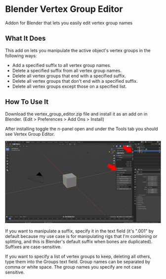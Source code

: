 # Blender Vertex Group Editor
Addon for Blender that lets you easily edit vertex group names

## What It Does
This add on lets you manipulate the active object's vertex groups in the following ways:

* Add a specified suffix to all vertex group names.
* Delete a specified suffix from all vertex group names.
* Delete all vertex groups that end with a specified suffix.
* Delete all vertex groups that don't end with a specified suffix.
* Delete all vertex groups except those on a specified list.

## How To Use It
Download the vertex_group_editor.zip file and install it as an add on in Blender. (Edit > Preferences > Add Ons > Install)

After installing toggle the n-panel open and under the Tools tab you should see Vertex Group Editor.

![Getting Started](./vge_screenshot.png)

If you want to manipulate a suffix, specify it in the text field (it's ".001" by default because my use case is for manipulating rigs that I'm combining or splitting, and this is Blender's default suffix when bones are duplicated). Suffixes are case-sensitive.

If you want to specify a list of vertex groups to keep, deleting all others, type them into the Groups text field. Group names can be separated by comma or white space. The group names you specify are not case sensitive.